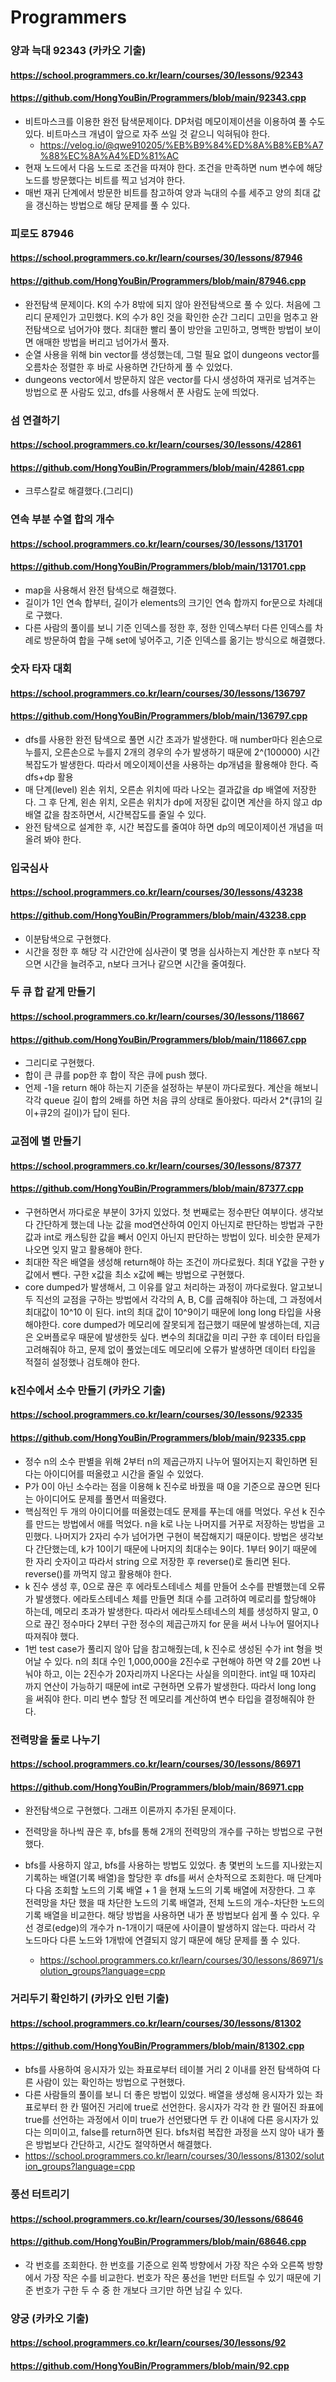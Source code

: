 # Programmers

### 양과 늑대 92343 (카카오 기출)

#### https://school.programmers.co.kr/learn/courses/30/lessons/92343

#### https://github.com/HongYouBin/Programmers/blob/main/92343.cpp

- 비트마스크를 이용한 완전 탐색문제이다. DP처럼 메모이제이션을 이용하여 풀 수도 있다. 비트마스크 개념이 앞으로 자주 쓰일 것 같으니 익혀둬야 한다.
  - https://velog.io/@qwe910205/%EB%B9%84%ED%8A%B8%EB%A7%88%EC%8A%A4%ED%81%AC
- 현재 노드에서 다음 노드로 조건을 따져야 한다. 조건을 만족하면 num 변수에 해당 노드를 방문했다는 비트를 찍고 넘겨야 한다.
- 매번 재귀 단계에서 방문한 비트를 참고하여 양과 늑대의 수를 세주고 양의 최대 값을 갱신하는 방법으로 해당 문제를 풀 수 있다.

### 피로도 87946

#### https://school.programmers.co.kr/learn/courses/30/lessons/87946

#### https://github.com/HongYouBin/Programmers/blob/main/87946.cpp

- 완전탐색 문제이다. K의 수가 8밖에 되지 않아 완전탐색으로 풀 수 있다. 처음에 그리디 문제인가 고민했다. K의 수가 8인 것을 확인한 순간 그리디 고민을 멈추고 완전탐색으로 넘어가야 했다. 최대한 빨리 풀이 방안을 고민하고, 명백한 방법이 보이면 애매한 방법을 버리고 넘어가서 풀자.
- 순열 사용을 위해 bin vector를 생성했는데, 그럴 필요 없이 dungeons vector를 오름차순 정렬한 후 바로 사용하면 간단하게 풀 수 있었다.
- dungeons vector에서 방문하지 않은 vector를 다시 생성하여 재귀로 넘겨주는 방법으로 푼 사람도 있고, dfs를 사용해서 푼 사람도 눈에 띄었다.

### 섬 연결하기

#### https://school.programmers.co.kr/learn/courses/30/lessons/42861

#### https://github.com/HongYouBin/Programmers/blob/main/42861.cpp

- 크루스칼로 해결했다.(그리디)

### 연속 부분 수열 합의 개수

#### https://school.programmers.co.kr/learn/courses/30/lessons/131701

#### https://github.com/HongYouBin/Programmers/blob/main/131701.cpp

- map을 사용해서 완전 탐색으로 해결했다.
- 길이가 1인 연속 합부터, 길이가 elements의 크기인 연속 합까지 for문으로 차례대로 구했다.
- 다른 사람의 풀이를 보니 기준 인덱스를 정한 후, 정한 인덱스부터 다른 인덱스를 차례로 방문하여 합을 구해 set에 넣어주고, 기준 인덱스를 옮기는 방식으로 해결했다.

### 숫자 타자 대회

#### https://school.programmers.co.kr/learn/courses/30/lessons/136797

#### https://github.com/HongYouBin/Programmers/blob/main/136797.cpp

- dfs를 사용한 완전 탐색으로 풀면 시간 초과가 발생한다. 매 number마다 왼손으로 누를지, 오른손으로 누를지 2개의 경우의 수가 발생하기 때문에 2^(100000) 시간 복잡도가 발생한다. 따라서 메오이제이션을 사용하는 dp개념을 활용해야 한다. 즉 dfs+dp 활용
- 매 단계(level) 왼손 위치, 오른손 위치에 따라 나오는 결과값을 dp 배열에 저장한다. 그 후 단계, 왼손 위치, 오른손 위치가 dp에 저장된 값이면 계산을 하지 않고 dp 배열 값을 참조하면서, 시간복잡도를 줄일 수 있다.
- 완전 탐색으로 설계한 후, 시간 복잡도를 줄여야 하면 dp의 메모이제이션 개념을 떠올려 봐야 한다.

### 입국심사

#### https://school.programmers.co.kr/learn/courses/30/lessons/43238

#### https://github.com/HongYouBin/Programmers/blob/main/43238.cpp

- 이분탐색으로 구현했다.
- 시간을 정한 후 해당 각 시간안에 심사관이 몇 명을 심사하는지 계산한 후 n보다 작으면 시간을 늘려주고, n보다 크거나 같으면 시간을 줄여줬다.

### 두 큐 합 같게 만들기

#### https://school.programmers.co.kr/learn/courses/30/lessons/118667

#### https://github.com/HongYouBin/Programmers/blob/main/118667.cpp

- 그리디로 구현했다.
- 합이 큰 큐를 pop한 후 합이 작은 큐에 push 했다.
- 언제 -1을 return 해야 하는지 기준을 설정하는 부분이 까다로웠다. 계산을 해보니 각각 queue 길이 합의 2배를 하면 처음 큐의 상태로 돌아왔다. 따라서 2\*(큐1의 길이+큐2의 길이)가 답이 된다.

### 교점에 별 만들기

#### https://school.programmers.co.kr/learn/courses/30/lessons/87377

#### https://github.com/HongYouBin/Programmers/blob/main/87377.cpp

- 구현하면서 까다로운 부분이 3가지 있었다. 첫 번째로는 정수판단 여부이다. 생각보다 간단하게 했는데 나눈 값을 mod연산하여 0인지 아닌지로 판단하는 방법과 구한 값과 int로 캐스팅한 값을 빼서 0인지 아닌지 판단하는 방법이 있다. 비슷한 문제가 나오면 잊지 말고 활용해야 한다.
- 최대한 작은 배열을 생성해 return해야 하는 조건이 까다로웠다. 최대 Y값을 구한 y값에서 뺀다. 구한 x값을 최소 x값에 빼는 방법으로 구현했다.
- core dumped가 발생해서, 그 이유를 알고 처리하는 과정이 까다로웠다. 알고보니 두 직선의 교점을 구하는 방법에서 각각의 A, B, C를 곱해줘야 하는데, 그 과정에서 최대값이 10^10 이 된다. int의 최대 값이 10^9이기 때문에 long long 타입을 사용해야한다. core dumped가 메모리에 잘못되게 접근했기 때문에 발생하는데, 지금은 오버플로우 때문에 발생한듯 싶다. 변수의 최대값을 미리 구한 후 데이터 타입을 고려해줘야 하고, 문제 없이 풀었는데도 메모리에 오류가 발생하면 데이터 타입을 적절히 설정했나 검토해야 한다.

### k진수에서 소수 만들기 (카카오 기출)

#### https://school.programmers.co.kr/learn/courses/30/lessons/92335

#### https://github.com/HongYouBin/Programmers/blob/main/92335.cpp

- 정수 n의 소수 판별을 위해 2부터 n의 제곱근까지 나누어 떨어지는지 확인하면 된다는 아이디어를 떠올렸고 시간을 줄일 수 있었다.
- P가 0이 아닌 소수라는 점을 이용해 k 진수로 바꿨을 때 0을 기준으로 끊으면 된다는 아이디어도 문제를 풀면서 떠올렸다.
- 핵심적인 두 개의 아이디어를 떠올렸는데도 문제를 푸는데 애를 먹었다. 우선 k 진수를 만드는 방법에서 애를 먹었다. n을 k로 나눈 나머지를 거꾸로 저장하는 방법을 고민했다. 나머지가 2자리 수가 넘어가면 구현이 복잡해지기 때문이다. 방법은 생각보다 간단했는데, k가 10이기 때문에 나머지의 최대수는 9이다. 1부터 9이기 때문에 한 자리 숫자이고 따라서 string 으로 저장한 후 reverse()로 돌리면 된다. reverse()를 까먹지 않고 활용해야 한다.
- k 진수 생성 후, 0으로 끊은 후 에라토스테네스 체를 만들어 소수를 판별했는데 오류가 발생했다. 에라토스테네스 체를 만들면 최대 수를 고려하여 메로리를 할당해야 하는데, 메모리 초과가 발생한다. 따라서 에라토스테네스의 체를 생성하지 말고, 0으로 끊긴 정수마다 2부터 구한 정수의 제곱근까지 for 문을 써서 나누어 떨어지나 따져줘야 했다.
- 1번 test case가 풀리지 않아 답을 참고해줬는데, k 진수로 생성된 수가 int 형을 벗어날 수 있다. n의 최대 수인 1,000,000을 2진수로 구현해야 하면 약 2를 20번 나눠야 하고, 이는 2진수가 20자리까지 나온다는 사실을 의미한다. int일 때 10자리 까지 연산이 가능하기 때문에 int로 구현하면 오류가 발생한다. 따라서 long long 을 써줘야 한다. 미리 변수 할당 전 메모리를 계산하여 변수 타입을 결정해줘야 한다.

### 전력망을 둘로 나누기

#### https://school.programmers.co.kr/learn/courses/30/lessons/86971

#### https://github.com/HongYouBin/Programmers/blob/main/86971.cpp

- 완전탐색으로 구현했다. 그래프 이론까지 추가된 문제이다.
- 전력망을 하나씩 끊은 후, bfs를 통해 2개의 전력망의 개수를 구하는 방법으로 구현했다.
- bfs를 사용하지 않고, bfs를 사용하는 방법도 있었다. 총 몇번의 노드를 지나왔는지 기록하는 배열(기록 배열)을 할당한 후 dfs를 써서 순차적으로 조회한다. 매 단계마다 다음 조회할 노드의 기록 배열 + 1 을 현재 노드의 기록 배열에 저장한다. 그 후 전력망을 차단 했을 때 차단한 노드의 기록 배열과, 전체 노드의 개수-차단한 노드의 기록 배열을 비교한다. 해당 방법을 사용하면 내가 푼 방법보다 쉽게 풀 수 있다. 우선 경로(edge)의 개수가 n-1개이기 때문에 사이클이 발생하지 않는다. 따라서 각 노드마다 다른 노드와 1개밖에 연결되지 않기 때문에 해당 문제를 풀 수 있다.

  - https://school.programmers.co.kr/learn/courses/30/lessons/86971/solution_groups?language=cpp

### 거리두기 확인하기 (카카오 인턴 기출)

#### https://school.programmers.co.kr/learn/courses/30/lessons/81302

#### https://github.com/HongYouBin/Programmers/blob/main/81302.cpp

- bfs를 사용하여 응시자가 있는 좌표로부터 테이블 거리 2 이내를 완전 탐색하여 다른 사람이 있는 확인하는 방법으로 구현했다.
- 다른 사람들의 풀이를 보니 더 좋은 방법이 있었다. 배열을 생성해 응시자가 있는 좌표로부터 한 칸 떨어진 거리에 true로 선언한다. 응시자가 각각 한 칸 떨어진 좌표에 true를 선언하는 과정에서 이미 true가 선언됐다면 두 칸 이내에 다른 응시자가 있다는 의미이고, false를 return하면 된다. bfs처럼 복잡한 과정을 쓰지 않아 내가 풀은 방법보다 간단하고, 시간도 절약하면서 해결했다.
- https://school.programmers.co.kr/learn/courses/30/lessons/81302/solution_groups?language=cpp

### 풍선 터트리기

#### https://school.programmers.co.kr/learn/courses/30/lessons/68646

#### https://github.com/HongYouBin/Programmers/blob/main/68646.cpp

- 각 번호를 조회한다. 한 번호를 기준으로 왼쪽 방향에서 가장 작은 수와 오른쪽 방향에서 가장 작은 수를 비교한다. 번호가 작은 풍선을 1번만 터트릴 수 있기 때문에 기준 번호가 구한 두 수 중 한 개보다 크기만 하면 남길 수 있다.

### 양궁 (카카오 기출)

#### https://school.programmers.co.kr/learn/courses/30/lessons/92

#### https://github.com/HongYouBin/Programmers/blob/main/92.cpp
